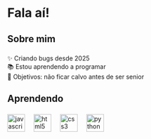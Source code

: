 
<h1 align="left">Fala aí!</h1>

###

<h2 align="left">Sobre mim</h2>

###

<p align="left">✨ Criando bugs desde 2025<br>📚 Estou aprendendo a programar<br>🎯 Objetivos: não ficar calvo antes de ser senior</p>

###

<h2 align="left">Aprendendo</h2>

###

<div align="left">
  <img src="https://cdn.jsdelivr.net/gh/devicons/devicon/icons/javascript/javascript-original.svg" height="40px" alt="javascript logo"  />
  <img width="12" />

  <img src="https://cdn.jsdelivr.net/gh/devicons/devicon/icons/html5/html5-original.svg" height="40px" alt="html5 logo"  />
  <img width="12px" />
  <img src="https://cdn.jsdelivr.net/gh/devicons/devicon/icons/css3/css3-original.svg" height="40px" alt="css3 logo"  />
  <img width="12px" />
  <img src="https://cdn.jsdelivr.net/gh/devicons/devicon/icons/python/python-original.svg" height="40px" alt="python logo"  />

</div>

###
